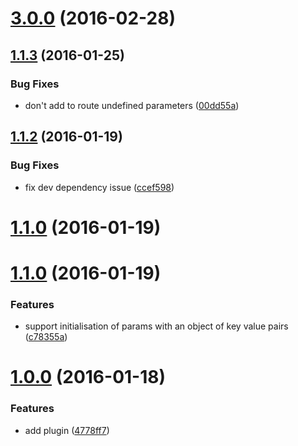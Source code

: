 <a name="3.0.0"></a>
# [3.0.0](https://github.com/router5/router5-persistent-params/compare/v1.1.3...v3.0.0) (2016-02-28)




<a name="1.1.3"></a>
## [1.1.3](https://github.com/router5/router5-persistent-params/compare/v1.1.2...v1.1.3) (2016-01-25)


### Bug Fixes

* don't add to route undefined parameters ([00dd55a](https://github.com/router5/router5-persistent-params/commit/00dd55a))



<a name="1.1.2"></a>
## [1.1.2](https://github.com/router5/router5-persistent-params/compare/v1.1.0...v1.1.2) (2016-01-19)


### Bug Fixes

* fix dev dependency issue ([ccef598](https://github.com/router5/router5-persistent-params/commit/ccef598))



<a name="1.1.0"></a>
# [1.1.0](https://github.com/router5/router5-persistent-params/compare/v1.1.0...v1.1.0) (2016-01-19)




<a name="1.1.0"></a>
# [1.1.0](https://github.com/router5/router5-persistent-params/compare/v1.0.0...v1.1.0) (2016-01-19)


### Features

* support initialisation of params with an object of key value pairs ([c78355a](https://github.com/router5/router5-persistent-params/commit/c78355a))



<a name="1.0.0"></a>
# [1.0.0](https://github.com/router5/router5-persistent-params/compare/4778ff7...v1.0.0) (2016-01-18)


### Features

* add plugin ([4778ff7](https://github.com/router5/router5-persistent-params/commit/4778ff7))



